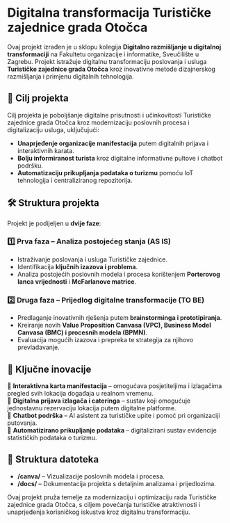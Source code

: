 # Digitalna transformacija Turističke zajednice grada Otočca  

Ovaj projekt izrađen je u sklopu kolegija **Digitalno razmišljanje u digitalnoj transformaciji** na Fakultetu organizacije i informatike, Sveučilište u Zagrebu. Projekt istražuje digitalnu transformaciju poslovanja i usluga **Turističke zajednice grada Otočca** kroz inovativne metode dizajnerskog razmišljanja i primjenu digitalnih tehnologija.  

## 📌 Cilj projekta  
Cilj projekta je poboljšanje digitalne prisutnosti i učinkovitosti Turističke zajednice grada Otočca kroz modernizaciju poslovnih procesa i digitalizaciju usluga, uključujući:  
- **Unaprjeđenje organizacije manifestacija** putem digitalnih prijava i interaktivnih karata.  
- **Bolju informiranost turista** kroz digitalne informativne pultove i chatbot podršku.  
- **Automatizaciju prikupljanja podataka o turizmu** pomoću IoT tehnologija i centraliziranog repozitorija.  

## 🛠️ Struktura projekta  
Projekt je podijeljen u **dvije faze**:  

### **1️⃣ Prva faza – Analiza postojećeg stanja (AS IS)**  
- Istraživanje poslovanja i usluga Turističke zajednice.  
- Identifikacija **ključnih izazova i problema**.  
- Analiza postojećih poslovnih modela i procesa korištenjem **Porterovog lanca vrijednosti** i **McFarlanove matrice**.  

### **2️⃣ Druga faza – Prijedlog digitalne transformacije (TO BE)**  
- Predlaganje inovativnih rješenja putem **brainstorminga i prototipiranja**.  
- Kreiranje novih **Value Proposition Canvasa (VPC), Business Model Canvasa (BMC) i procesnih modela (BPMN)**.  
- Evaluacija mogućih izazova i prepreka te strategija za njihovo prevladavanje.  

## 🚀 Ključne inovacije  
🔹 **Interaktivna karta manifestacija** – omogućava posjetiteljima i izlagačima pregled svih lokacija događaja u realnom vremenu.  
🔹 **Digitalna prijava izlagača i cateringa** – sustav koji omogućuje jednostavnu rezervaciju lokacija putem digitalne platforme.  
🔹 **Chatbot podrška** – AI asistent za turističke upite i pomoć pri organizaciji putovanja.  
🔹 **Automatizirano prikupljanje podataka** – digitalizirani sustav evidencije statističkih podataka o turizmu.  

## 📂 Struktura datoteka  
- **/canva/** – Vizualizacije poslovnih modela i procesa.  
- **/docs/** – Dokumentacija projekta s detaljnim analizama i prijedlozima.  

Ovaj projekt pruža temelje za modernizaciju i optimizaciju rada Turističke zajednice grada Otočca, s ciljem povećanja turističke atraktivnosti i unaprjeđenja korisničkog iskustva kroz digitalnu transformaciju.  
